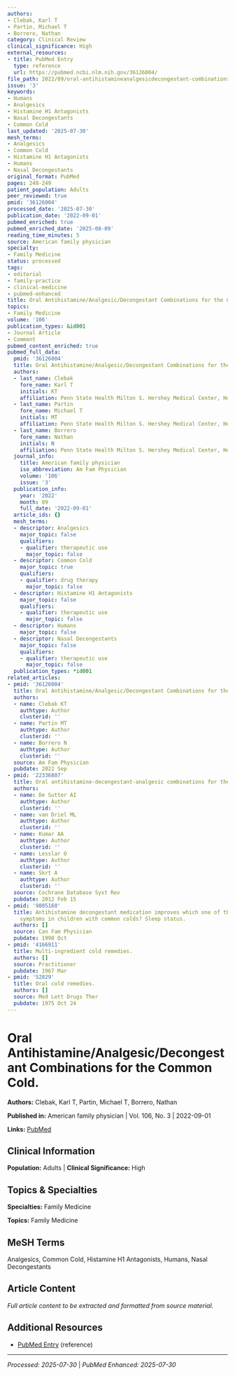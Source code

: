 ```yaml
---
authors:
- Clebak, Karl T
- Partin, Michael T
- Borrero, Nathan
category: Clinical Review
clinical_significance: High
external_resources:
- title: PubMed Entry
  type: reference
  url: https://pubmed.ncbi.nlm.nih.gov/36126004/
file_path: 2022/09/oral-antihistamineanalgesicdecongestant-combinations-for-the.md
issue: '3'
keywords:
- Humans
- Analgesics
- Histamine H1 Antagonists
- Nasal Decongestants
- Common Cold
last_updated: '2025-07-30'
mesh_terms:
- Analgesics
- Common Cold
- Histamine H1 Antagonists
- Humans
- Nasal Decongestants
original_format: PubMed
pages: 248-249
patient_population: Adults
peer_reviewed: true
pmid: '36126004'
processed_date: '2025-07-30'
publication_date: '2022-09-01'
pubmed_enriched: true
pubmed_enriched_date: '2025-08-09'
reading_time_minutes: 5
source: American family physician
specialty:
- Family Medicine
status: processed
tags:
- editorial
- family-practice
- clinical-medicine
- pubmed-enhanced
title: Oral Antihistamine/Analgesic/Decongestant Combinations for the Common Cold.
topics:
- Family Medicine
volume: '106'
publication_types: &id001
- Journal Article
- Comment
pubmed_content_enriched: true
pubmed_full_data:
  pmid: '36126004'
  title: Oral Antihistamine/Analgesic/Decongestant Combinations for the Common Cold.
  authors:
  - last_name: Clebak
    fore_name: Karl T
    initials: KT
    affiliation: Penn State Health Milton S. Hershey Medical Center, Hershey, Pennsylvania.
  - last_name: Partin
    fore_name: Michael T
    initials: MT
    affiliation: Penn State Health Milton S. Hershey Medical Center, Hershey, Pennsylvania.
  - last_name: Borrero
    fore_name: Nathan
    initials: N
    affiliation: Penn State Health Milton S. Hershey Medical Center, Hershey, Pennsylvania.
  journal_info:
    title: American family physician
    iso_abbreviation: Am Fam Physician
    volume: '106'
    issue: '3'
  publication_info:
    year: '2022'
    month: 09
    full_date: '2022-09-01'
  article_ids: {}
  mesh_terms:
  - descriptor: Analgesics
    major_topic: false
    qualifiers:
    - qualifier: therapeutic use
      major_topic: false
  - descriptor: Common Cold
    major_topic: true
    qualifiers:
    - qualifier: drug therapy
      major_topic: false
  - descriptor: Histamine H1 Antagonists
    major_topic: false
    qualifiers:
    - qualifier: therapeutic use
      major_topic: false
  - descriptor: Humans
    major_topic: false
  - descriptor: Nasal Decongestants
    major_topic: false
    qualifiers:
    - qualifier: therapeutic use
      major_topic: false
  publication_types: *id001
related_articles:
- pmid: '36126004'
  title: Oral Antihistamine/Analgesic/Decongestant Combinations for the Common Cold.
  authors:
  - name: Clebak KT
    authtype: Author
    clusterid: ''
  - name: Partin MT
    authtype: Author
    clusterid: ''
  - name: Borrero N
    authtype: Author
    clusterid: ''
  source: Am Fam Physician
  pubdate: 2022 Sep
- pmid: '22336807'
  title: Oral antihistamine-decongestant-analgesic combinations for the common cold.
  authors:
  - name: De Sutter AI
    authtype: Author
    clusterid: ''
  - name: van Driel ML
    authtype: Author
    clusterid: ''
  - name: Kumar AA
    authtype: Author
    clusterid: ''
  - name: Lesslar O
    authtype: Author
    clusterid: ''
  - name: Skrt A
    authtype: Author
    clusterid: ''
  source: Cochrane Database Syst Rev
  pubdate: 2012 Feb 15
- pmid: '9805160'
  title: Antihistamine decongestant medication improves which one of the following
    symptoms in children with common colds? Sleep status.
  authors: []
  source: Can Fam Physician
  pubdate: 1998 Oct
- pmid: '4166911'
  title: Multi-ingredient cold remedies.
  authors: []
  source: Practitioner
  pubdate: 1967 Mar
- pmid: '52829'
  title: Oral cold remedies.
  authors: []
  source: Med Lett Drugs Ther
  pubdate: 1975 Oct 24
---
```


# Oral Antihistamine/Analgesic/Decongestant Combinations for the Common Cold.

**Authors:** Clebak, Karl T, Partin, Michael T, Borrero, Nathan

**Published in:** American family physician | Vol. 106, No. 3 | 2022-09-01

**Links:** [PubMed](https://pubmed.ncbi.nlm.nih.gov/36126004/)

## Clinical Information

**Population:** Adults | **Clinical Significance:** High

## Topics & Specialties

**Specialties:** Family Medicine

**Topics:** Family Medicine

## MeSH Terms

Analgesics, Common Cold, Histamine H1 Antagonists, Humans, Nasal Decongestants

## Article Content

*Full article content to be extracted and formatted from source material.*

## Additional Resources

- [PubMed Entry](https://pubmed.ncbi.nlm.nih.gov/36126004/) (reference)

---

*Processed: 2025-07-30* | *PubMed Enhanced: 2025-07-30*
